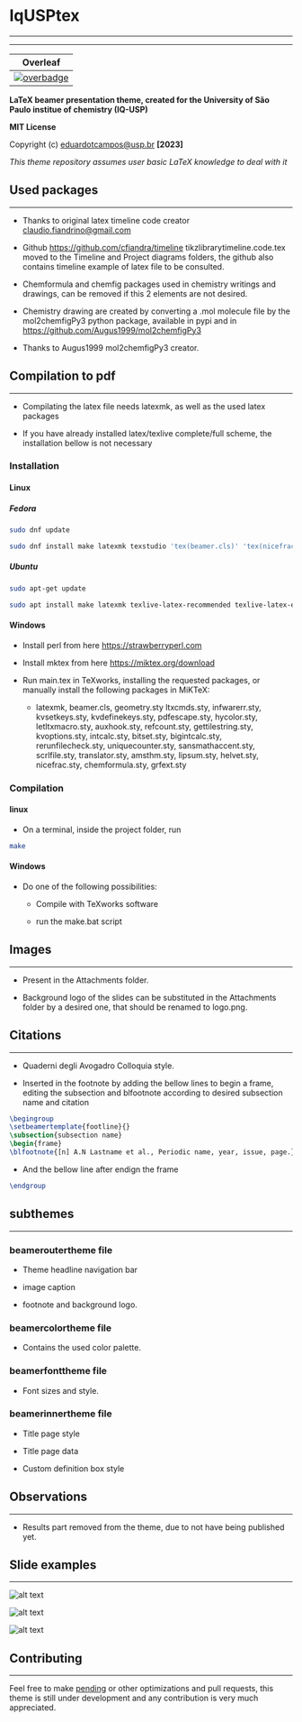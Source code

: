 # IqUSPtex

---

---

|      Overleaf      |
| :----------------: |
| [![overbadge]][ol] |

[overbadge]: ./Slide_examples/overleaf.svg
[ol]: https://www.overleaf.com/read/qcftctcccgdg

**LaTeX beamer presentation theme, created for the University of São Paulo institue of chemistry (IQ-USP)**

**MIT License**

Copyright (c) <eduardotcampos@usp.br> **[2023]**

_This theme repository assumes user basic LaTeX knowledge to deal with it_

## Used packages

---

- Thanks to original latex timeline code creator claudio.fiandrino@gmail.com

- Github https://github.com/cfiandra/timeline tikzlibrarytimeline.code.tex moved
  to the Timeline and Project diagrams folders, the github also contains timeline
  example of latex file to be consulted.

- Chemformula and chemfig packages used in chemistry writings and drawings, can
  be removed if this 2 elements are not desired.

- Chemistry drawing are created by converting a .mol molecule file by the
  mol2chemfigPy3 python package, available in pypi and in
  https://github.com/Augus1999/mol2chemfigPy3

- Thanks to Augus1999 mol2chemfigPy3 creator.

## Compilation to pdf

---

- Compilating the latex file needs latexmk, as well as the used latex packages

- If you have already installed latex/texlive complete/full scheme, the installation
  bellow is not necessary

### Installation

#### Linux

##### Fedora

```bash
sudo dnf update
```

```bash
sudo dnf install make latexmk texstudio 'tex(beamer.cls)' 'tex(nicefrac.sty)' 'tex(graphicx.sty)' 'tex(chemformula.sty)' 'tex(tikz.sty)' 'tex(geometry.sty)' 'tex(ltxcmds.sty)' 'tex(infwarerr.sty)' 'tex(kvsetkeys.sty)' 'tex(kvdefinekeys.sty)' 'tex(pdfescape.sty)' 'tex(hycolor.sty)' 'tex(letltxmacro.sty)' 'tex(auxhook.sty)' 'tex(refcount.sty)' 'tex(kvoptions.sty)' 'tex(intcalc.sty)' 'tex(bitset.sty)' 'tex(bigintcalc.sty)' 'tex(rerunfilecheck.sty)' 'tex(uniquecounter.sty)' 'tex(grfext.sty)' 'tex(sansmathaccent.sty)' 'tex(srcltx.sty)' 'tex(translator.sty)' 'tex(amsthm.sty)' 'tex(lipsum.sty)' 'tex(helvet.sty)'
```

##### Ubuntu

```bash
sudo apt-get update
```

```bash
sudo apt install make latexmk texlive-latex-recommended texlive-latex-extra texlive-science
```

#### Windows

- Install perl from here https://strawberryperl.com

- Install mktex from here https://miktex.org/download

- Run main.tex in TeXworks, installing the requested packages, or manually install the following packages in MiKTeX:

  - latexmk, beamer.cls, geometry.sty ltxcmds.sty, infwarerr.sty, kvsetkeys.sty, kvdefinekeys.sty, pdfescape.sty,
    hycolor.sty, letltxmacro.sty, auxhook.sty, refcount.sty, gettilestring.sty, kvoptions.sty, intcalc.sty, bitset.sty,
    bigintcalc.sty, rerunfilecheck.sty, uniquecounter.sty, sansmathaccent.sty, scrlfile.sty, translator.sty, amsthm.sty,
    lipsum.sty, helvet.sty, nicefrac.sty, chemformula.sty, grfext.sty

### Compilation

#### linux

- On a terminal, inside the project folder, run

```bash
make
```

#### Windows

- Do one of the following possibilities:

  - Compile with TeXworks software

  - run the make.bat script

## Images

---

- Present in the Attachments folder.

- Background logo of the slides can be substituted in the Attachments folder by
  a desired one, that should be renamed to logo.png.

## Citations

---

- Quaderni degli Avogadro Colloquia style.

- Inserted in the footnote by adding the bellow lines to begin a frame, editing
  the subsection and blfootnote according to desired subsection name and citation

```LaTeX
\begingroup
\setbeamertemplate{footline}{}
\subsection{subsection name}
\begin{frame}
\blfootnote{[n] A.N Lastname et al., Periodic name, year, issue, page.}
```

- And the bellow line after endign the frame

```LaTeX
\endgroup
```

## subthemes

---

### beameroutertheme file

- Theme headline navigation bar

- image caption

- footnote and background logo.

### beamercolortheme file

- Contains the used color palette.

### beamerfonttheme file

- Font sizes and style.

### beamerinnertheme file

- Title page style

- Title page data

- Custom definition box style

## Observations

---

- Results part removed from the theme, due to not have being published yet.

## Slide examples

---

![alt text](Slide_examples/title.png "Title")

![alt text](Slide_examples/slide.png "Normal slide")

![alt text](Slide_examples/timeline.png "Timeline")

## Contributing

---

Feel free to make [pending](./TODO.md) or other optimizations and pull requests, this theme is still under development and any contribution is very much appreciated.
